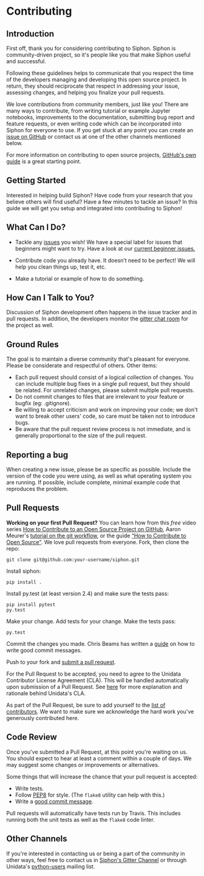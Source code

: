 # Contributing

## Introduction
First off, thank you for considering contributing to Siphon. Siphon is community-driven
project, so it's people like you that make Siphon useful and successful.

Following these guidelines helps to communicate that you respect the time of the
developers managing and developing this open source project. In return, they
should reciprocate that respect in addressing your issue, assessing changes, and
helping you finalize your pull requests.

We love contributions from community members, just like you! There are many ways
to contribute, from writing tutorial or example Jupyter notebooks, improvements
to the documentation, submitting bug report and feature requests, or even writing
code which can be incorporated into Siphon for everyone to use. If you get stuck at
any point you can create an [issue on GitHub](https://github.com/Unidata/Siphon/issues)
or contact us at one of the other channels mentioned below.

For more information on contributing to open source projects,
[GitHub's own guide](https://guides.github.com/activities/contributing-to-open-source/)
is a great starting point.

## Getting Started

Interested in helping build Siphon? Have code from your research that you believe others will
find useful? Have a few minutes to tackle an issue? In this guide we will get you setup and
integrated into contributing to Siphon!

## What Can I Do?
* Tackle any [issues](https://github.com/Unidata/Siphon/issues) you wish! We have a special
  label for issues that beginners might want to try. Have a look at our
  [current beginner issues.](https://github.com/unidata/Siphon/issues?q=is%3Aopen+is%3Aissue+label%3A%22Difficulty%3A+Beginner%22)

* Contribute code you already have. It doesn’t need to be perfect! We will help you clean
  things up, test it, etc.

* Make a tutorial or example of how to do something.

## How Can I Talk to You?
Discussion of Siphon development often happens in the issue tracker and in pull requests.
In addition, the developers monitor the
[gitter chat room](https://gitter.im/Unidata/Siphon?utm_source=badge&utm_medium=badge&utm_campaign=pr-badge)
for the project as well.

## Ground Rules
The goal is to maintain a diverse community that's pleasant for everyone. Please
be considerate and respectful of others. Other items:

* Each pull request should consist of a logical collection of changes. You can
  include multiple bug fixes in a single pull request, but they should be related.
  For unrelated changes, please submit multiple pull requests.
* Do not commit changes to files that are irrelevant to your feature or bugfix
  (eg: .gitignore).
* Be willing to accept criticism and work on improving your code; we don't want
  to break other users' code, so care must be taken not to introduce bugs.
* Be aware that the pull request review process is not immediate, and is
  generally proportional to the size of the pull request.

## Reporting a bug
When creating a new issue, please be as specific as possible. Include the version
of the code you were using, as well as what operating system you are running.
If possible, include complete, minimal example code that reproduces the problem.

## Pull Requests
**Working on your first Pull Request?** You can learn how from this *free* video series [How to Contribute to an Open Source Project on GitHub](https://egghead.io/courses/how-to-contribute-to-an-open-source-project-on-github), Aaron Meurer's [tutorial on the git workflow](http://www.asmeurer.com/git-workflow/), or the guide [“How to Contribute to Open Source"](https://opensource.guide/how-to-contribute/).
We love pull requests from everyone. Fork, then clone the repo:

    git clone git@github.com:your-username/siphon.git

Install siphon:

    pip install .

Install py.test (at least version 2.4) and make sure the tests pass:

    pip install pytest
    py.test

Make your change. Add tests for your change. Make the tests pass:

    py.test

Commit the changes you made. Chris Beams has written a [guide](https://chris.beams.io/posts/git-commit/) on how to write good commit messages.

Push to your fork and [submit a pull request][pr].

[pr]: https://github.com/Unidata/Siphon/compare/

For the Pull Request to be accepted, you need to agree to the
Unidata Contributor License Agreement (CLA). This will be handled automatically
upon submission of a Pull Request.
See [here](https://github.com/Unidata/siphon/blob/master/CLA.md) for more
explanation and rationale behind Unidata's CLA.

As part of the Pull Request, be sure to add yourself to the
[list of contributors](https://github.com/Unidata/Siphon/blob/master/AUTHORS.txt).
We want to make sure we acknowledge the hard work you've generously contributed
here.

## Code Review
Once you've submitted a Pull Request, at this point you're waiting on us. You
should expect to hear at least a comment within a couple of days.
We may suggest some changes or improvements or alternatives.

Some things that will increase the chance that your pull request is accepted:

* Write tests.
* Follow [PEP8][pep8] for style. (The `flake8` utility can help with this.)
* Write a [good commit message][commit].

Pull requests will automatically have tests run by Travis. This includes
running both the unit tests as well as the `flake8` code linter.

[pep8]: http://pep8.org
[commit]: http://tbaggery.com/2008/04/19/a-note-about-git-commit-messages.html

## Other Channels
If you're interested in contacting us or being a part of the community in
other ways, feel free to contact us in
[Siphon's Gitter Channel](https://gitter.im/Unidata/siphon) or through Unidata's
[python-users](https://www.unidata.ucar.edu/support/#mailinglists) mailing list.
